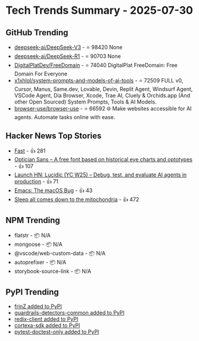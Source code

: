 # Tech Trends Summary - 2025-07-30

## GitHub Trending
- [deepseek-ai/DeepSeek-V3](https://github.com/deepseek-ai/DeepSeek-V3) - ⭐ 98420
  None
- [deepseek-ai/DeepSeek-R1](https://github.com/deepseek-ai/DeepSeek-R1) - ⭐ 90703
  None
- [DigitalPlatDev/FreeDomain](https://github.com/DigitalPlatDev/FreeDomain) - ⭐ 74040
  DigitalPlat FreeDomain: Free Domain For Everyone
- [x1xhlol/system-prompts-and-models-of-ai-tools](https://github.com/x1xhlol/system-prompts-and-models-of-ai-tools) - ⭐ 72509
  FULL v0, Cursor, Manus, Same.dev, Lovable, Devin, Replit Agent, Windsurf Agent, VSCode Agent, Dia Browser, Xcode, Trae AI, Cluely & Orchids.app (And other Open Sourced) System Prompts, Tools & AI Models.
- [browser-use/browser-use](https://github.com/browser-use/browser-use) - ⭐ 66592
  🌐 Make websites accessible for AI agents. Automate tasks online with ease.

## Hacker News Top Stories
- [Fast](https://www.catherinejue.com/fast) - 👍 281
- [Optician Sans – A free font based on historical eye charts and optotypes](https://optician-sans.com/) - 👍 107
- [Launch HN: Lucidic (YC W25) – Debug, test, and evaluate AI agents in production](https://news.ycombinator.com/item?id=44735843) - 👍 71
- [Emacs: The macOS Bug](https://xlii.space/eng/emacs-the-macos-bug/) - 👍 43
- [Sleep all comes down to the mitochondria](https://www.science.org/content/blog-post/it-all-comes-down-mitochondria) - 👍 472

## NPM Trending
- flatstr - 📦 N/A
- mongoose - 📦 N/A
- @vscode/web-custom-data - 📦 N/A
- autoprefixer - 📦 N/A
- storybook-source-link - 📦 N/A

## PyPI Trending
- [frinZ added to PyPI](https://pypi.org/project/frinz/)
- [guardrails-detectors-common added to PyPI](https://pypi.org/project/guardrails-detectors-common/)
- [redix-client added to PyPI](https://pypi.org/project/redix-client/)
- [cortexa-sdk added to PyPI](https://pypi.org/project/cortexa-sdk/)
- [pytest-doctest-only added to PyPI](https://pypi.org/project/pytest-doctest-only/)
